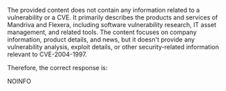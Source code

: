 The provided content does not contain any information related to a vulnerability or a CVE. It primarily describes the products and services of Mandriva and Flexera, including software vulnerability research, IT asset management, and related tools. The content focuses on company information, product details, and news, but it doesn't provide any vulnerability analysis, exploit details, or other security-related information relevant to CVE-2004-1997.

Therefore, the correct response is:

NOINFO